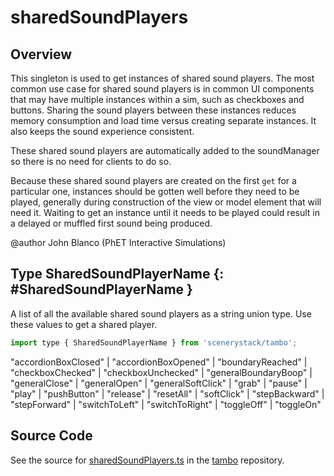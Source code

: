 # sharedSoundPlayers

## Overview

This singleton is used to get instances of shared sound players.  The most common use case for shared sound players
is in common UI components that may have multiple instances within a sim, such as checkboxes and buttons. Sharing the
sound players between these instances reduces memory consumption and load time versus creating separate instances.
It also keeps the sound experience consistent.

These shared sound players are automatically added to the soundManager so there is no need for clients to do so.

Because these shared sound players are created on the first `get` for a particular one, instances should be gotten
well before they need to be played, generally during construction of the view or model element that will need it.
Waiting to get an instance until it needs to be played could result in a delayed or muffled first sound being
produced.

@author John Blanco (PhET Interactive Simulations)

## Type SharedSoundPlayerName {: #SharedSoundPlayerName }


A list of all the available shared sound players as a string union type.  Use these values to get a shared player.

```js
import type { SharedSoundPlayerName } from 'scenerystack/tambo';
```


"accordionBoxClosed" | "accordionBoxOpened" | "boundaryReached" | "checkboxChecked" | "checkboxUnchecked" | "generalBoundaryBoop" | "generalClose" | "generalOpen" | "generalSoftClick" | "grab" | "pause" | "play" | "pushButton" | "release" | "resetAll" | "softClick" | "stepBackward" | "stepForward" | "switchToLeft" | "switchToRight" | "toggleOff" | "toggleOn"



## Source Code

See the source for [sharedSoundPlayers.ts](https://github.com/phetsims/tambo/blob/main/js/sharedSoundPlayers.ts) in the [tambo](https://github.com/phetsims/tambo) repository.
